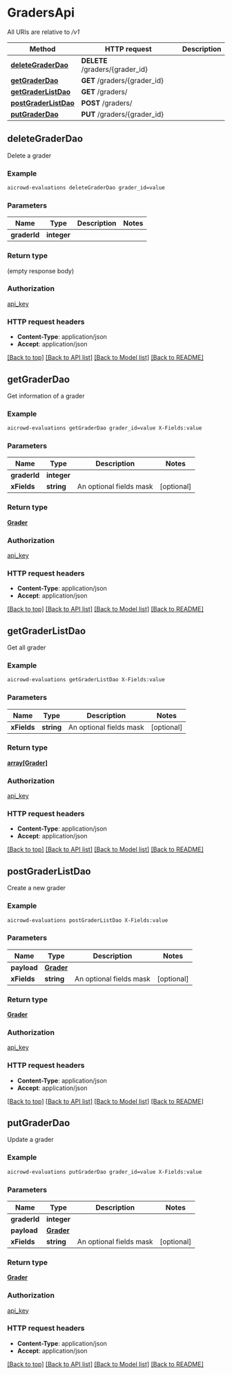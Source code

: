 # GradersApi

All URIs are relative to */v1*

Method | HTTP request | Description
------------- | ------------- | -------------
[**deleteGraderDao**](GradersApi.md#deleteGraderDao) | **DELETE** /graders/{grader_id} | 
[**getGraderDao**](GradersApi.md#getGraderDao) | **GET** /graders/{grader_id} | 
[**getGraderListDao**](GradersApi.md#getGraderListDao) | **GET** /graders/ | 
[**postGraderListDao**](GradersApi.md#postGraderListDao) | **POST** /graders/ | 
[**putGraderDao**](GradersApi.md#putGraderDao) | **PUT** /graders/{grader_id} | 


## **deleteGraderDao**



Delete a grader

### Example
```bash
aicrowd-evaluations deleteGraderDao grader_id=value
```

### Parameters

Name | Type | Description  | Notes
------------- | ------------- | ------------- | -------------
 **graderId** | **integer** |  |

### Return type

(empty response body)

### Authorization

[api_key](../README.md#api_key)

### HTTP request headers

 - **Content-Type**: application/json
 - **Accept**: application/json

[[Back to top]](#) [[Back to API list]](../README.md#documentation-for-api-endpoints) [[Back to Model list]](../README.md#documentation-for-models) [[Back to README]](../README.md)

## **getGraderDao**



Get information of a grader

### Example
```bash
aicrowd-evaluations getGraderDao grader_id=value X-Fields:value
```

### Parameters

Name | Type | Description  | Notes
------------- | ------------- | ------------- | -------------
 **graderId** | **integer** |  |
 **xFields** | **string** | An optional fields mask | [optional]

### Return type

[**Grader**](Grader.md)

### Authorization

[api_key](../README.md#api_key)

### HTTP request headers

 - **Content-Type**: application/json
 - **Accept**: application/json

[[Back to top]](#) [[Back to API list]](../README.md#documentation-for-api-endpoints) [[Back to Model list]](../README.md#documentation-for-models) [[Back to README]](../README.md)

## **getGraderListDao**



Get all grader

### Example
```bash
aicrowd-evaluations getGraderListDao X-Fields:value
```

### Parameters

Name | Type | Description  | Notes
------------- | ------------- | ------------- | -------------
 **xFields** | **string** | An optional fields mask | [optional]

### Return type

[**array[Grader]**](Grader.md)

### Authorization

[api_key](../README.md#api_key)

### HTTP request headers

 - **Content-Type**: application/json
 - **Accept**: application/json

[[Back to top]](#) [[Back to API list]](../README.md#documentation-for-api-endpoints) [[Back to Model list]](../README.md#documentation-for-models) [[Back to README]](../README.md)

## **postGraderListDao**



Create a new grader

### Example
```bash
aicrowd-evaluations postGraderListDao X-Fields:value
```

### Parameters

Name | Type | Description  | Notes
------------- | ------------- | ------------- | -------------
 **payload** | [**Grader**](Grader.md) |  |
 **xFields** | **string** | An optional fields mask | [optional]

### Return type

[**Grader**](Grader.md)

### Authorization

[api_key](../README.md#api_key)

### HTTP request headers

 - **Content-Type**: application/json
 - **Accept**: application/json

[[Back to top]](#) [[Back to API list]](../README.md#documentation-for-api-endpoints) [[Back to Model list]](../README.md#documentation-for-models) [[Back to README]](../README.md)

## **putGraderDao**



Update a grader

### Example
```bash
aicrowd-evaluations putGraderDao grader_id=value X-Fields:value
```

### Parameters

Name | Type | Description  | Notes
------------- | ------------- | ------------- | -------------
 **graderId** | **integer** |  |
 **payload** | [**Grader**](Grader.md) |  |
 **xFields** | **string** | An optional fields mask | [optional]

### Return type

[**Grader**](Grader.md)

### Authorization

[api_key](../README.md#api_key)

### HTTP request headers

 - **Content-Type**: application/json
 - **Accept**: application/json

[[Back to top]](#) [[Back to API list]](../README.md#documentation-for-api-endpoints) [[Back to Model list]](../README.md#documentation-for-models) [[Back to README]](../README.md)

